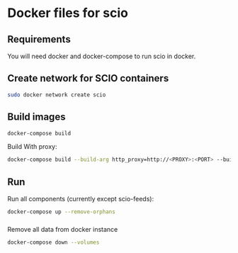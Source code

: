 # Docker files for scio

## Requirements

You will need docker and docker-compose to run scio in docker.

## Create network for SCIO containers

```bash
sudo docker network create scio
```

## Build images

```bash
docker-compose build
```

Build With proxy:

```bash
docker-compose build --build-arg http_proxy=http://<PROXY>:<PORT> --build-arg https_proxy http://<PROXY>:<PORT>
```

## Run

Run all components (currently except scio-feeds):

```bash
docker-compose up --remove-orphans
```

###
Remove all data from docker instance

```bash
docker-compose down --volumes
```
